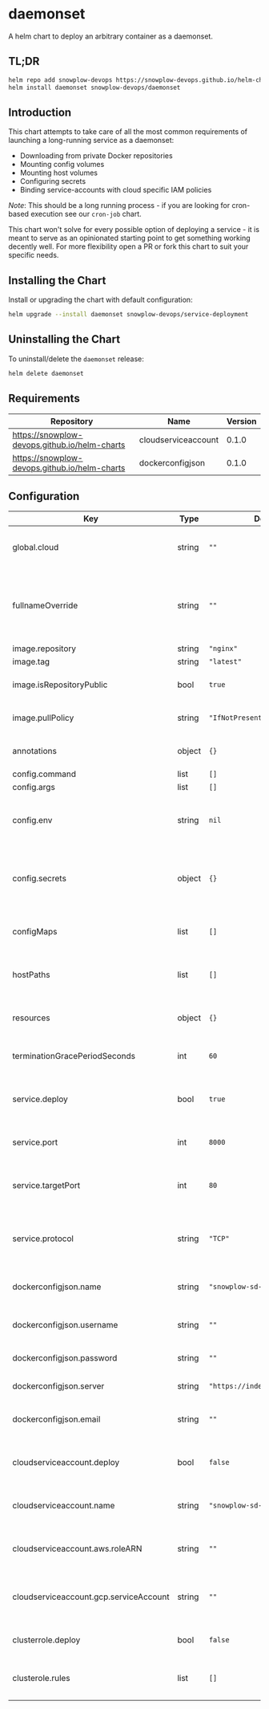 # daemonset

A helm chart to deploy an arbitrary container as a daemonset.

## TL;DR

```bash
helm repo add snowplow-devops https://snowplow-devops.github.io/helm-charts
helm install daemonset snowplow-devops/daemonset
```

## Introduction

This chart attempts to take care of all the most common requirements of launching a long-running service as a daemonset:

- Downloading from private Docker repositories
- Mounting config volumes
- Mounting host volumes
- Configuring secrets
- Binding service-accounts with cloud specific IAM policies

_Note_: This should be a long running process - if you are looking for cron-based execution see our `cron-job` chart.

This chart won't solve for every possible option of deploying a service - it is meant to serve as an opinionated starting point to get something working decently well.  For more flexibility open a PR or fork this chart to suit your specific needs.

## Installing the Chart

Install or upgrading the chart with default configuration:

```bash
helm upgrade --install daemonset snowplow-devops/service-deployment
```

## Uninstalling the Chart

To uninstall/delete the `daemonset` release:

```bash
helm delete daemonset
```

## Requirements

| Repository | Name | Version |
|------------|------|---------|
| https://snowplow-devops.github.io/helm-charts | cloudserviceaccount | 0.1.0 |
| https://snowplow-devops.github.io/helm-charts | dockerconfigjson | 0.1.0 |

## Configuration

| Key | Type | Default | Description |
|-----|------|---------|-------------|
| global.cloud | string | `""` | Cloud specific bindings (options: aws, gcp) |
| fullnameOverride | string | `""` | Overrides the full-name given to the deployment resources (default: .Release.Name) |
| image.repository | string | `"nginx"` |  |
| image.tag | string | `"latest"` |  |
| image.isRepositoryPublic | bool | `true` | Whether the repository is public |
| image.pullPolicy | string | `"IfNotPresent"` | The image pullPolicy to use |
| annotations | object | `{}` | Annotations to be applied to the daemonset |
| config.command | list | `[]` |  |
| config.args | list | `[]` |  |
| config.env | string | `nil` | Map of environment variables to use within the job |
| config.secrets | object | `{}` | Map of secrets that will be exposed as environment variables within the job |
| configMaps | list | `[]` | List of config maps to mount to the deployment |
| hostPaths | list | `[]` | List of host paths to mount to the deployment |
| resources | object | `{}` | Map of resource constraints for the service |
| terminationGracePeriodSeconds | int | `60` | Grace period for termination of the service |
| service.deploy | bool | `true` | Whether to setup service bindings (note: only NodePort is supported) |
| service.port | int | `8000` | Port to bind and expose the service on |
| service.targetPort | int | `80` | The Target Port that the actual application is being exposed on |
| service.protocol | string | `"TCP"` | Protocol that the service leverages (note: TCP or UDP) |
| dockerconfigjson.name | string | `"snowplow-sd-dockerhub"` | Name of the secret to use for the private repository |
| dockerconfigjson.username | string | `""` | Username for the private repository |
| dockerconfigjson.password | string | `""` | Password for the private repository |
| dockerconfigjson.server | string | `"https://index.docker.io/v1/"` | Repository server URL |
| dockerconfigjson.email | string | `""` | Email address for user of the private repository |
| cloudserviceaccount.deploy | bool | `false` | Whether to create a service-account |
| cloudserviceaccount.name | string | `"snowplow-sd-service-account"` | Name of the service-account to create |
| cloudserviceaccount.aws.roleARN | string | `""` | IAM Role ARN to bind to the k8s service account |
| cloudserviceaccount.gcp.serviceAccount | string | `""` | Service Account email to bind to the k8s service account |
| clusterrole.deploy | bool | `false` | Whether to create a cluster role |
| clusterole.rules | list | `[]`  | List of PolicyRules to attach to cluster role |
